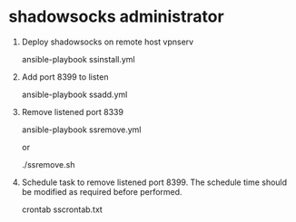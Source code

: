 # shadowsocks administrator

1. Deploy shadowsocks on remote host vpnserv

   ansible-playbook ssinstall.yml

2. Add port 8399 to listen

   ansible-playbook ssadd.yml

3. Remove listened port 8339

   ansible-playbook ssremove.yml
   
   or
   
   ./ssremove.sh
   
4. Schedule task to remove listened port 8399. The schedule
   time should be modified as required before performed.
   
   crontab sscrontab.txt
   

